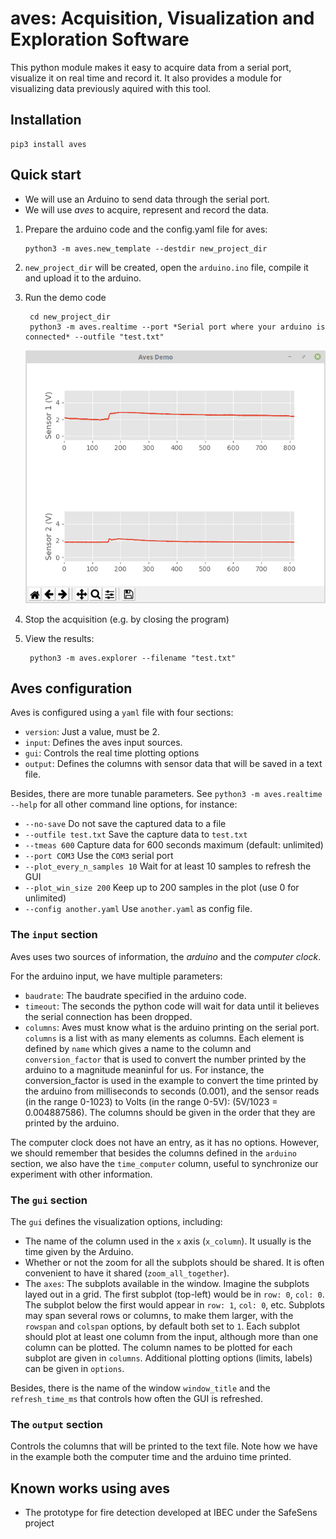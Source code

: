 # aves: Acquisition, Visualization and Exploration Software

This python module makes it easy to acquire data from a serial port, visualize it
on real time and record it. It also provides a module for visualizing data previously
aquired with this tool.

## Installation

    pip3 install aves

## Quick start

- We will use an Arduino to send data through the serial port.
- We will use *aves* to acquire, represent and record the data.

1. Prepare the arduino code and the config.yaml file for aves:

       python3 -m aves.new_template --destdir new_project_dir

2. `new_project_dir` will be created, open the `arduino.ino` file, compile
   it and upload it to the arduino.

3. Run the demo code

        cd new_project_dir
        python3 -m aves.realtime --port *Serial port where your arduino is connected* --outfile "test.txt"

    ![Image of the acquisition demo](aves/templates/simple_demo/demo.png)

4. Stop the acquisition (e.g. by closing the program)

5. View the results:

        python3 -m aves.explorer --filename "test.txt"

## Aves configuration

Aves is configured using a `yaml` file with four sections:

- `version`: Just a value, must be 2.
- `input`: Defines the aves input sources.
- `gui`: Controls the real time plotting options
- `output`: Defines the columns with sensor data that will be saved in a text file.

Besides, there are more tunable parameters. See `python3 -m aves.realtime --help`
for all other command line options, for instance:

- `--no-save` Do not save the captured data to a file
- `--outfile test.txt` Save the capture data to `test.txt`
- `--tmeas 600` Capture data for 600 seconds maximum (default: unlimited)
- `--port COM3` Use the `COM3` serial port
- `--plot_every_n_samples 10` Wait for at least 10 samples to refresh the GUI
- `--plot_win_size 200` Keep up to 200 samples in the plot (use 0 for unlimited)
- `--config another.yaml` Use `another.yaml` as config file.

### The `input` section

Aves uses two sources of information, the *arduino* and the *computer clock*.

For the arduino input, we have multiple parameters:

- `baudrate`: The baudrate specified in the arduino code.
- `timeout`: The seconds the python code will wait for data until it believes the serial connection has been dropped.
- `columns`: Aves must know what is the arduino printing on the serial port. `columns` is a list with as many elements as columns.
    Each element is defined by `name` which gives a name to the column and `conversion_factor` that is used to convert the
    number printed by the arduino to a magnitude meaninful for us. For instance, the conversion_factor is used in the example
    to convert the time printed by the arduino from milliseconds to seconds (0.001), and the sensor reads (in the range 0-1023) to Volts
    (in the range 0-5V): (5V/1023 = 0.004887586). The columns should be given in the order that they are printed by the arduino.

The computer clock does not have an entry, as it has no options. However, we should remember that besides the columns defined
in the `arduino` section, we also have the `time_computer` column, useful to synchronize our experiment with other information.


### The `gui` section

The `gui` defines the visualization options, including:

- The name of the column used in the `x` axis (`x_column`). It usually is the time given by the Arduino.
- Whether or not the zoom for all the subplots should be shared. It is often convenient to have it shared (`zoom_all_together`).
- The `axes`: The subplots available in the window. Imagine the subplots layed out in a grid. The first subplot (top-left) would be
  in `row: 0`, `col: 0`. The subplot below the first would appear in `row: 1`, `col: 0`, etc. Subplots may span several rows or columns,
  to make them larger, with the `rowspan` and `colspan` options, by default both set to `1`. Each subplot should plot at least one column
  from the input, although more than one column can be plotted. The column names to be plotted for each subplot are given in `columns`.
  Additional plotting options (limits, labels) can be given in `options`.

Besides, there is the name of the window `window_title` and the `refresh_time_ms` that controls how often the GUI is refreshed.

### The `output` section

Controls the columns that will be printed to the text file. Note how we have in the example 
both the computer time and the arduino time printed.


## Known works using aves

- The prototype for fire detection developed at IBEC under the SafeSens project
